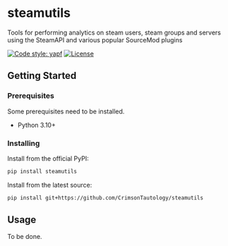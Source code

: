 # steamutils

Tools for performing analytics on steam users, steam groups and servers using the SteamAPI and various popular SourceMod plugins

[![Code style: yapf](https://img.shields.io/badge/code%20style-yapf-blue)](https://github.com/google/yapf)
[![License](https://img.shields.io/github/license/CrimsonTautology/steamutils)](https://github.com/CrimsonTautology/steamutils/blob/master/LICENSE)

## Getting Started

### Prerequisites

Some prerequisites need to be installed.

- Python 3.10+

### Installing

Install from the official PyPI:

```sh
pip install steamutils
```

Install from the latest source:

```sh
pip install git+https://github.com/CrimsonTautology/steamutils
```

## Usage

To be done.
